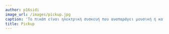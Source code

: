 ```yaml
---
author: p16sidi
image_url: /images/pickup.jpg
caption: 'Το πικάπ είναι ηλεκτρική συσκευή που αναπαράγει μουσική ή και ηχητικά γεγονότα από δίσκους βινυλίου.Η βασική μορφή του σύγχρονου πικάπ αποτελείται από μία σταθερή βάση, πάνω στην οποία βρίσκεται μία κυλινδρική περιστρεφόμενη επιφάνεια, όπου τοποθετείται ο δίσκος βινυλίου προς αναπαραγωγή, που περιστρέφεται με σταθερή γωνιακή ταχύτητα, επιλεγόμενη από το χρήστη, ανάλογα με την προδιαγραφή περιστροφής του δίσκου. Επάνω στη σταθερή βάση και παράλληλα με την ακμή της μίας πλευράς της, βρίσκεται ένας βραχίονας, ο οποίος στο ένα άκρο του στηρίζεται σε έναν κατακόρυφο άξονα, ενώ στο άλλο άκρο του υπάρχει εξάρτημα, το οποίο ονομάζεται κεφαλή. Στην κεφαλή είναι τοποθετημένη η βελόνα με τη βοήθειά της οποίας αναπαράγεται ο ήχος του δίσκου βινυλίου'
title: Pickup
---
```

